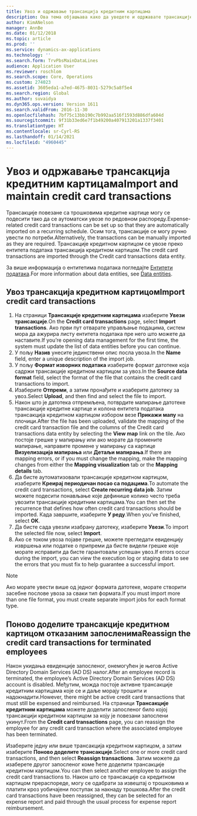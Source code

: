 ```yaml
---
title: Увоз и одржавање трансакција кредитним картицама
description: Ова тема објашњава како да уведете и одржавате трансакције кредитне картице повезане са трошковима. Ове трансакције се могу подесити тако да се аутоматски увозе по редовном распореду или се могу ручно увести по потреби.
author: KimANelson
manager: AnnBe
ms.date: 01/12/2018
ms.topic: article
ms.prod: ''
ms.service: dynamics-ax-applications
ms.technology: ''
ms.search.form: TrvPbsMainDataLines
audience: Application User
ms.reviewer: roschlom
ms.search.scope: Core, Operations
ms.custom: 274023
ms.assetid: 3605eda1-a7ed-4675-8031-5279c5a8f5e4
ms.search.region: Global
ms.author: suvaidya
ms.dyn365.ops.version: Version 1611
ms.search.validFrom: 2016-11-30
ms.openlocfilehash: 7bf75c13bb190c7b992aa516f1593d886dfa604d
ms.sourcegitcommit: 9f31b33ed6e7f1b49200a407913201a1337f3401
ms.translationtype: HT
ms.contentlocale: sr-Cyrl-RS
ms.lasthandoff: 01/14/2021
ms.locfileid: "4960445"
---
```

# <a name="import-and-maintain-credit-card-transactions"></a><span data-ttu-id="55f06-104">Увоз и одржавање трансакција кредитним картицама</span><span class="sxs-lookup"><span data-stu-id="55f06-104">Import and maintain credit card transactions</span></span>

<span data-ttu-id="55f06-105">Трансакције повезане са трошковима кредитне картице могу се подесити тако да се аутоматски увозе по редовном распореду.</span><span class="sxs-lookup"><span data-stu-id="55f06-105">Expense-related credit card transactions can be set up so that they are automatically imported on a recurring schedule.</span></span> <span data-ttu-id="55f06-106">Осим тога, трансакције се могу ручно увести по потреби.</span><span class="sxs-lookup"><span data-stu-id="55f06-106">Alternatively, the transactions can be manually imported as they are required.</span></span> <span data-ttu-id="55f06-107">Трансакције кредитном картицом се увозе преко ентитета података трансакција кредитном картицом.</span><span class="sxs-lookup"><span data-stu-id="55f06-107">The credit card transactions are imported through the Credit card transactions data entity.</span></span>

<span data-ttu-id="55f06-108">За више информација о ентитетима података погледајте [Ентитети података](https://docs.microsoft.com/dynamics365/fin-ops-core/dev-itpro/data-entities/data-entities).</span><span class="sxs-lookup"><span data-stu-id="55f06-108">For more information about data entities, see [Data entities](https://docs.microsoft.com/dynamics365/fin-ops-core/dev-itpro/data-entities/data-entities).</span></span>

## <a name="import-credit-card-transactions"></a><span data-ttu-id="55f06-109">Увоз трансакција кредитном картицом</span><span class="sxs-lookup"><span data-stu-id="55f06-109">Import credit card transactions</span></span>

1. <span data-ttu-id="55f06-110">На страници **Трансакције кредитним картицама** изаберите **Увези трансакције**.</span><span class="sxs-lookup"><span data-stu-id="55f06-110">On the **Credit card transactions** page, select **Import transactions**.</span></span> <span data-ttu-id="55f06-111">Ако први пут отварате управљање подацима, систем мора да ажурира листу ентитета података пре него што можете да наставите.</span><span class="sxs-lookup"><span data-stu-id="55f06-111">If you’re opening data management for the first time, the system must update the list of data entities before you can continue.</span></span>
2. <span data-ttu-id="55f06-112">У пољу **Назив** унесите јединствени опис посла увоза.</span><span class="sxs-lookup"><span data-stu-id="55f06-112">In the **Name** field, enter a unique description of the import job.</span></span>
3. <span data-ttu-id="55f06-113">У пољу **Формат изворних података** изаберите формат датотеке која садржи трансакције кредитном картицом за увоз.</span><span class="sxs-lookup"><span data-stu-id="55f06-113">In the **Source data format** field, select the format of the file that contains the credit card transactions to import.</span></span>
4. <span data-ttu-id="55f06-114">Изаберите **Отпреми**, а затим пронађите и изаберите датотеку за увоз.</span><span class="sxs-lookup"><span data-stu-id="55f06-114">Select **Upload**, and then find and select the file to import.</span></span>
5. <span data-ttu-id="55f06-115">Након што је датотека отпремљена, потврдите мапирање датотеке трансакције кредитне картице и колона ентитета података трансакција кредитном картицом избором везе **Прикажи мапу** на плочици.</span><span class="sxs-lookup"><span data-stu-id="55f06-115">After the file has been uploaded, validate the mapping of the credit card transaction file and the columns of the Credit card transactions data entity by selecting the **View map** link on the tile.</span></span> <span data-ttu-id="55f06-116">Ако постоје грешке у мапирању или ако морате да промените мапирање, направите промене у мапирању са картице **Визуелизација мапирања** или **Детаљи мапирања**.</span><span class="sxs-lookup"><span data-stu-id="55f06-116">If there are mapping errors, or if you must change the mapping, make the mapping changes from either the **Mapping visualization** tab or the **Mapping details** tab.</span></span>
6. <span data-ttu-id="55f06-117">Да бисте аутоматизовали трансакције кредитном картицом, изаберите **Креирај периодичан посао са подацима**.</span><span class="sxs-lookup"><span data-stu-id="55f06-117">To automate the credit card transactions, select **Create recurring data job**.</span></span> <span data-ttu-id="55f06-118">Затим можете подесити понављање које дефинише колико често треба увозити трансакције кредитним картицама.</span><span class="sxs-lookup"><span data-stu-id="55f06-118">You can then set the recurrence that defines how often credit card transactions should be imported.</span></span> <span data-ttu-id="55f06-119">Када завршите, изаберите **У реду**.</span><span class="sxs-lookup"><span data-stu-id="55f06-119">When you’ve finished, select **OK**.</span></span>
7. <span data-ttu-id="55f06-120">Да бисте сада увезли изабрану датотеку, изаберите **Увези**.</span><span class="sxs-lookup"><span data-stu-id="55f06-120">To import the selected file now, select **Import**.</span></span>
8. <span data-ttu-id="55f06-121">Ако се током увоза појаве грешке, можете прегледати евиденцију извршења или податке о припреми да бисте видели грешке које морате исправити да бисте гарантовали успешан увоз.</span><span class="sxs-lookup"><span data-stu-id="55f06-121">If errors occur during the import, you can view the execution log or staging data to see the errors that you must fix to help guarantee a successful import.</span></span>

> [!NOTE]
> <span data-ttu-id="55f06-122">Ако морате увести више од једног формата датотеке, морате створити засебне послове увоза за сваки тип формата.</span><span class="sxs-lookup"><span data-stu-id="55f06-122">If you must import more than one file format, you must create separate import jobs for each format type.</span></span>

## <a name="reassign-the-credit-card-transactions-for-terminated-employees"></a><span data-ttu-id="55f06-123">Поново доделите трансакције кредитном картицом отказаним запосленима</span><span class="sxs-lookup"><span data-stu-id="55f06-123">Reassign the credit card transactions for terminated employees</span></span>

<span data-ttu-id="55f06-124">Након укидања евиденције запосленог, онемогућен је његов Active Directory Domain Services (AD DS) налог.</span><span class="sxs-lookup"><span data-stu-id="55f06-124">After an employee record is terminated, the employee’s Active Directory Domain Services (AD DS) account is disabled.</span></span> <span data-ttu-id="55f06-125">Међутим, можда постоје активне трансакције кредитним картицама које се и даље морају трошити и надокнадити.</span><span class="sxs-lookup"><span data-stu-id="55f06-125">However, there might be active credit card transactions that must still be expensed and reimbursed.</span></span> <span data-ttu-id="55f06-126">На страници **Трансакције кредитним картицама** можете доделити запосленог било којој трансакцији кредитном картицом за коју је повезани запослени укинут.</span><span class="sxs-lookup"><span data-stu-id="55f06-126">From the **Credit card transactions** page, you can reassign the employee for any credit card transaction where the associated employee has been terminated.</span></span>

<span data-ttu-id="55f06-127">Изаберите једну или више трансакција кредитном картицом, а затим изаберите **Поново доделите трансакције**.</span><span class="sxs-lookup"><span data-stu-id="55f06-127">Select one or more credit card transactions, and then select **Reassign transactions**.</span></span> <span data-ttu-id="55f06-128">Затим можете да изаберете другог запосленог коме ћете доделити трансакције кредитном картицом.</span><span class="sxs-lookup"><span data-stu-id="55f06-128">You can then select another employee to assign the credit card transactions to.</span></span> <span data-ttu-id="55f06-129">Након што се трансакције са кредитном картицом прераспореде, могу се одабрати за извештај о трошковима и платити кроз уобичајени поступак за накнаду трошкова.</span><span class="sxs-lookup"><span data-stu-id="55f06-129">After the credit card transactions have been reassigned, they can be selected for an expense report and paid through the usual process for expense report reimbursement.</span></span>
